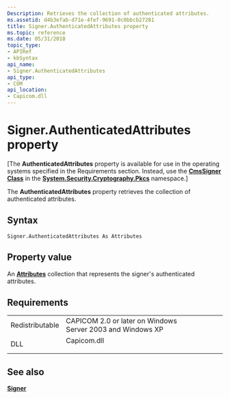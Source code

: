 ```yaml
---
Description: Retrieves the collection of authenticated attributes.
ms.assetid: d4b3efab-d71e-4fef-9691-0c0bbcb27281
title: Signer.AuthenticatedAttributes property
ms.topic: reference
ms.date: 05/31/2018
topic_type:
- APIRef
- kbSyntax
api_name:
- Signer.AuthenticatedAttributes
api_type:
- COM
api_location:
- Capicom.dll
---
```


# Signer.AuthenticatedAttributes property

\[The **AuthenticatedAttributes** property is available for use in the operating systems specified in the Requirements section. Instead, use the [**CmsSigner Class**](/dotnet/api/system.security.cryptography.pkcs.cmssigner?view=dotnet-plat-ext-3.1&preserve-view=true) in the [**System.Security.Cryptography.Pkcs**](/dotnet/api/system.security.cryptography.pkcs?view=dotnet-plat-ext-3.1&preserve-view=true) namespace.\]

The **AuthenticatedAttributes** property retrieves the collection of authenticated attributes.

## Syntax


```VB
Signer.AuthenticatedAttributes As Attributes
```



## Property value

An [**Attributes**](attributes.md) collection that represents the signer's authenticated attributes.

## Requirements



|                            |                                                                                        |
|----------------------------|----------------------------------------------------------------------------------------|
| Redistributable<br/> | CAPICOM 2.0 or later on Windows Server 2003 and Windows XP<br/>                  |
| DLL<br/>             | <dl> <dt>Capicom.dll</dt> </dl> |



## See also

<dl> <dt>

[**Signer**](signer.md)
</dt> </dl>

 

 
